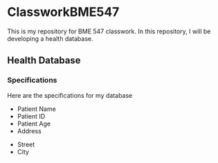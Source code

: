 # ClassworkBME547

This is my repository for BME 547 classwork.
In this repository, I will be developing a health database.

## Health Database
### Specifications
Here are the specifications for my database
* Patient Name
* Patient ID
* Patient Age
* Address
 - Street
 - City

